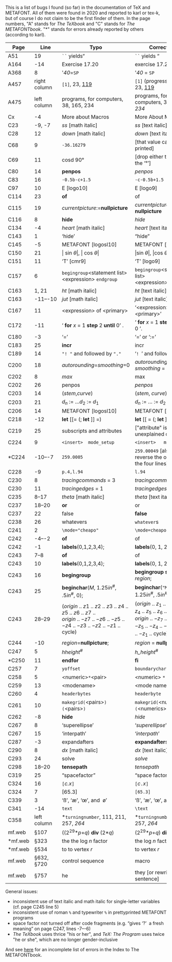 This is a list of bugs I found (so far) in the documentation of TeX and METAFONT. All of them were found in 2020 and reported to karl or tex-k, but of course I do not claim to be the first finder of them. In the page numbers, "A" stands for _The TeXbook_ and "C" stands for _The METAFONTbook_. "\*" stands for errors already reported by others (according to karl).

Page | Line | Typo | Correction
-----|------|------|------------
A51|19|<code>``</code> yields“|<code>``</code> yields “
A164|-14|Exercise 17.20|exercise 17.20
A368|8|'*40*=`SP`|'*40* = `SP`
A457|right column|`[1]`, 23, <u>119</u>|`[1]` (progress report), 23, <u>119</u>
A475|left column|programs, for computers, 38, 165, 234|programs, for computers, 38, 165, *234*
Cx|-4|More about Macros|More About Macros
C23|-9, -7|*ss* [math italic]|*ss* [text italic]
C28|12|*down* [math italic]|*down* [text italic]
C68|9|`-36.16279`|[that value can't be printed]
C69|11|cosd 90°|[drop either the ‘d’ or the ‘°’]
C80|14|**penpos**|*penpos*
C83|16|`-0.5b-c+1.5`|`-c-0.5b+1.5`
C97|10|E [logo10]|E [logo9]
C114|23|**of**|of
C115|19|*currentpicture*:=**nullpicture**|*currentpicture* := **nullpicture**
C116|8|**hide**|*hide*
C134|-4|*heart* [math italic]|*heart* [text italic]
C143|1|‘hide’|“hide”
C145|-5|METAFONT [logosl10]|METAFONT [logosl9]
C150|21|\| sin *θ*\|, \| cos *θ*\||\|sin *θ*\|, \|cos *θ*\|
C151|11|‘T’ [cmr9]|‘T’ [logo9]
C157|6|`begingroup`\<statement list\>\<expression\> `endgroup`|`begingroup`\<statement list\>\<expression\>`endgroup`
C163|1, 21|*ht* [math italic]|*ht* [text italic]
C163|-11–-10|*jut* [math italic]|*jut* [text italic]
C167|11|\<expression\> of \<primary\>|‘\<expression\> of \<primary\>’
C172|-11|‘ **for** *x* = 1 **step** 2 **until** 0’ .|‘ **for** *x* = 1 **step** 2 **until** 0 ’.
C180|-3|‘=’|‘=’ or ‘:=’
C183|25|**incr**|incr
C189|14|`"! "` and followed by `"."`|‘`! `’ and followed by ‘`.`’
C200|18|*autorounding*=*smoothing*=0|*autorounding* = *smoothing* = 0
C202|8|*max*|max
C202|26|penpos|*penpos*
C203|14|(*stem*,*curve*)|(*stem*, *curve*)
C203|21|*d*<sub>*n*</sub> := …*d*<sub>2</sub> := *d*<sub>1</sub>|*d*<sub>*n*</sub> := … := *d*<sub>2</sub> := *d*<sub>1</sub>
C206|14|METAFONT [logosl10]|METAFONT [logosl9]
C218|-12|**let** [[= (; **let** ]] =)|**let** [[ = (; **let** ]] = )
C219|25|subscripts and attributes|["attribute" is an unexplained concept]
C224|9|<code>&lt;insert&gt;&nbsp;&nbsp;mode_setup</code>|<code>&lt;insert&gt;&nbsp;&nbsp;&nbsp;mode_setup</code>
\*C224|-10–-7|`259.0005`|`259.00049` [also reverse the order of the four lines]
C228|-9|`p.4,l.94`|`l.94`
C230|8|*tracingcommands* = 3|*tracingcommands* ≥ 3
C230|11|*tracingedges* = 1|*tracingedges* := 1
C235|8–17|*theta* [math italic]|*theta* [text italic]
C237|18–20|**or**|or
C237|22|false|**false**
C238|26|whatevers|`whatever`s
C241|2|`\mode="cheapo"`|`\mode=cheapo`
C242|-4–-2|**of**|of
C242|-1|**labels**(0,1,2,3,4);|**labels**(0, 1, 2, 3, 4);
C243|7–8|**of**|of
C243|10|**labels**(0,1,2,3,4);|**labels**(0, 1, 2, 3, 4);
C243|16|**begingroup**|**begingroup** **save** *region*;
C243|25|**beginchar**(*M*, 1.25*in*<sup>#</sup>, .5*in*<sup>#</sup>, 0);|**beginchar**(`"M"`, 1.25*in*<sup>#</sup>, .5*in*<sup>#</sup>, 0);
C243|28–29|(*origin* .. *z*1 .. *z*2 .. *z*3 .. *z*4 .. *z*5 .. *z*6 .. *z*7 ..<br>*origin* .. −*z*7 .. −*z*6 .. −*z*5 .. −*z*4 .. −*z*3 .. −*z*2 .. −*z*1 .. cycle)|(*origin* .. *z*<sub>1</sub> .. *z*<sub>2</sub> .. *z*<sub>3</sub> .. *z*<sub>4</sub> .. *z*<sub>5</sub> .. *z*<sub>6</sub> .. *z*<sub>7</sub> ..<br>*origin* .. −*z*<sub>7</sub> .. −*z*<sub>6</sub> .. −*z*<sub>5</sub> .. −*z*<sub>4</sub> .. −*z*<sub>3</sub> .. −*z*<sub>2</sub> .. −*z*<sub>1</sub> .. cycle)
C244|-10|*region*=**nullpicture**;|*region* = **nullpicture**;
C247|5|*hheight*<sup>#</sup>|*h_height*<sup>#</sup>
\*C250|11|**endfor**|**fi**
C257|7|`yoffset`|`boundarychar`
C258|5|\<numeric\>`*`\<pair\>|\<numeric\> `*` \<pair\>
C259|13|\<modename\>|\<mode name\>
C260|4|`headerbytes`|`headerbyte`
C261|10|`makegrid(`\<pairs\>`)(`\<pairs\>`)`|`makegrid(`\<numerics\>`)(`\<numerics\>`)`
C262|-8|**hide**|*hide*
C267|8|‘superellipse’|‘*superellipse*’
C267|15|‘interpath’|‘*interpath*’
C287|-3|expandafters|**expandafter**s
C290|8|*dx* [math italic]|*dx* [text italic]
C293|24|solve|*solve*
C298|18–20|**tensepath**|*tensepath*
C319|25|“spacefactor”|“space factor”
C324|16|`[`*c.x*`]`|`[`*c*`.`*x*`]`
C324|7|[65.3]|`[65.3]`
C339|3|‘ß’, ‘æ’, ‘œ’, and &nbsp;ø’|‘ß’, ‘æ’, ‘œ’, and ‘ø’
C341|-14|`text`|`\text`
C358|left column|\*`turningnumber`, 111, 211, 257, *264*|\*`turningnumber`, 211, 257, *264*
mf.web|§107|((2<sup>29</sup>\**p*+*q*) **div** (2\**q*)|(2<sup>29</sup>\**p*+*q*) **div** (2\**q*)
\*mf.web|§323|the the log *n* factor|the log *n* factor
\*mf.web|§534|to to vertex *r*|to vertex *r*
mf.web|§632, §720|control sequence|macro
mf.web|§757|he|they [or rewrite the sentence]

General issues:
- inconsistent use of text italic and math italic for single-letter variables (cf. page C245 line 5)
- inconsistent use of roman `%` and typewriter `%` in prettyprinted METAFONT programs
- space factor not turned off after code fragments (e.g. “gives ‘?’&nbsp; a fresh meaning” on page C247, lines -7–-6)
- *The TeXbook* uses thrice "his or her", and *TeX: The Program* uses twice "he or she", which are no longer gender-inclusive

And see [here](https://tug.org/pipermail/tex-k/2020-June/003238.html) for an incomplete list of errors in the Index to The METAFONTbook.
